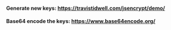 #### Generate new keys: https://travistidwell.com/jsencrypt/demo/

#### Base64 encode the keys: https://www.base64encode.org/
